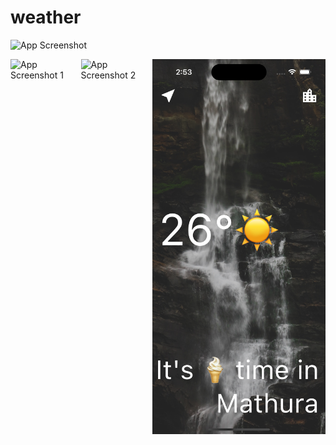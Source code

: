 # weather

![App Screenshot](https://github.com/amit2303/Weather-App/blob/main/Screenshots/Screenshot%202023-11-17%20at%202.54.56%E2%80%AFPM.png )

<div style="display:flex; justify-content:space-around;">
  <img src="https://github.com/amit2303/Weather-App/blob/main/Screenshots/Screenshot%202023-11-17%20at%202.56.09%E2%80%AFPM.png" alt="App Screenshot 1" >
  <img src= "https://github.com/amit2303/Weather-App/blob/main/Screenshots/Screenshot%202023-11-17%20at%202.55.05%E2%80%AFPM.png" alt="App Screenshot 2">
  
  <img src="https://github.com/amit2303/Weather-App/blob/main/Screenshots/Simulator%20Screenshot%20-%20iPhone%2015%20-%202023-11-17%20at%2014.54.35.png" alt="App Screenshot 3" width="300" height="600">
</div>
